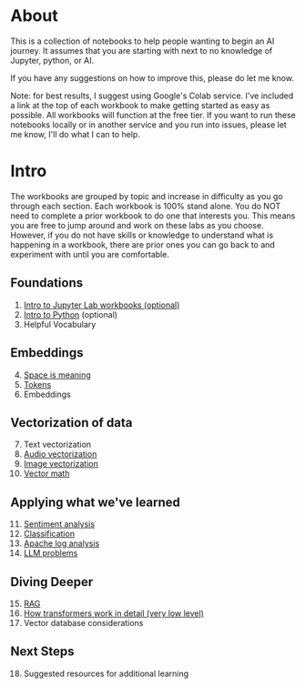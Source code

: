 # About
This is a collection of notebooks to help people wanting to begin an AI journey. It assumes that you are starting with next to no knowledge of Jupyter, python, or AI.

If you have any suggestions on how to improve this, please do let me know. 

Note: for best results, I suggest using Google's Colab service. I've included a link at the top of each workbook to make getting started as easy as possible. All workbooks will function at the free tier. If you want to run these notebooks locally or in another service and you run into issues, please let me know, I'll do what I can to help.

# Intro
The workbooks are grouped by topic and increase in difficulty as you go through each section. Each workbook is 100% stand alone. You do NOT need to complete a prior workbook to do one that interests you. This means you are free to jump around and work on these labs as you choose. However, if you do not have skills or knowledge to understand what is happening in a workbook, there are prior ones you can go back to and experiment with until you are comfortable.

## Foundations
1. [Intro to Jupyter Lab workbooks (optional)](Intro_to_Jupyter.ipynb)  
2. [Intro to Python](intro_to_python.ipynb) (optional)
3. Helpful Vocabulary

## Embeddings 
4. [Space is meaning](space_approximates_meaning_vectors.ipynb)
5. [Tokens](Tokens.ipynb)
6. Embeddings

## Vectorization of data
7. Text vectorization
8. [Audio vectorization](audio_vectorize.ipynb)
9. [Image vectorization](image_vectorize_demo.ipynb)
10. [Vector math](text_vector_math.ipynb)

## Applying what we've learned
11. [Sentiment analysis](Sentiment_analysis.ipynb)
12. [Classification](Classification.ipynb)
13. [Apache log analysis](apache_log_analysis_colab.ipynb)
14. [LLM problems](LLM_Problems.ipynb)

## Diving Deeper
15. [RAG](retrieval_augmented_generation.ipynb)
16. [How transformers work in detail (very low level)](transformer_embeddings_low_level.ipynb)
17. Vector database considerations

## Next Steps
18. Suggested resources for additional learning
